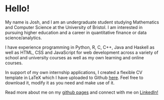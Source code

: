 # Hello!

My name is Josh, and I am an undergraduate student studying Mathematics and Computer Science at the University of Bristol. I am interested in pursuing higher education and a career in quantitative finance or data science/analytics.  

I have experience programming in Python, R, C, C++, Java and Haskell as well as HTML, CSS and JavaScript for web development across a variety of school and university courses as well as my own learning and online courses.

In support of my own internship applications, I created a flexible CV template in LaTeX which I have uploaded to Github [here](https://github.com/jgacton/LaTeX-CV-Template). Feel free to download it, modify it as you need and make use of it.

Read more about me on my [github pages](http://jgacton.github.io) and connect with me on [LinkedIn!](https://www.linkedin.com/in/jgacton)
